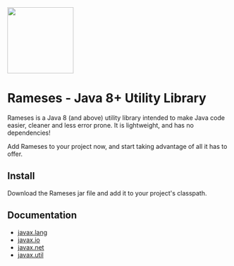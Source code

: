 <img src="http://www.clipartlord.com/wp-content/uploads/2013/01/king-tut.png" width="150px" />

# Rameses - Java 8+ Utility Library

Rameses is a Java 8 (and above) utility library intended to make Java code easier, cleaner and less error prone.  It is lightweight, and has no dependencies!  

Add Rameses to your project now, and start taking advantage of all it has to offer.

## Install
Download the Rameses jar file and add it to your project's classpath.

## Documentation
 - [javax.lang](src/main/docs/javax/lang/README.md)
 - [javax.io](src/main/docs/javax/io/README.md)
 - [javax.net](src/main/docs/javax/net/README.md)
 - [javax.util](src/main/docs/javax/util/README.md)
